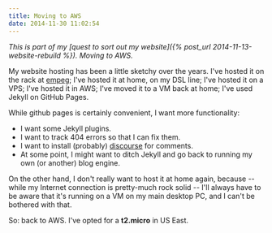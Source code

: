 ```yaml
---
title: Moving to AWS
date: 2014-11-30 11:02:54
---
```


*This is part of my [quest to sort out my website]({% post_url 2014-11-13-website-rebuild %}).
Moving to AWS.*

My website hosting has been a little sketchy over the years. I've hosted it on
the rack at [empeg](http://www.empeg.com/); I've hosted it at home, on my DSL
line; I've hosted it on a VPS; I've hosted it in AWS; I've moved it to a VM
back at home; I've used Jekyll on GitHub Pages.

While github pages is certainly convenient, I want more functionality:

 - I want some Jekyll plugins.
 - I want to track 404 errors so that I can fix them.
 - I want to install (probably) [discourse](http://www.discourse.org/) for
 comments.
 - At some point, I might want to ditch Jekyll and go back to running my own
 (or another) blog engine.

On the other hand, I don't really want to host it at home again, because --
while my Internet connection is pretty-much rock solid -- I'll always have to
be aware that it's running on a VM on my main desktop PC, and I can't be
bothered with that.

So: back to AWS. I've opted for a **t2.micro** in US East.
